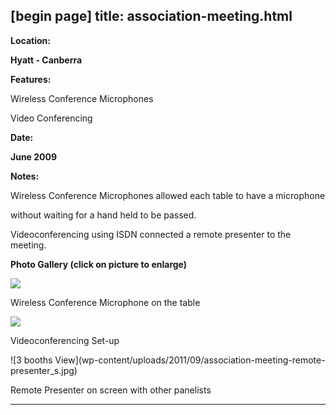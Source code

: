 [begin page]
 title: association-meeting.html
----------------------------------------------------------

**Location:**

**Hyatt - Canberra**

**Features:**

Wireless Conference Microphones

Video Conferencing

**Date:**

**June 2009**

**Notes:**

Wireless Conference Microphones allowed each table to have a microphone

without waiting for a hand held to be passed.

Videoconferencing using ISDN connected a remote presenter to the meeting.

**Photo Gallery (click on picture to enlarge)**

![ ](wp-content/uploads/2011/09/association-meeting-wireless-mics_s.jpg)

Wireless Conference Microphone on the table

![  ](wp-content/uploads/2011/09/association-meeting-videoconf_s.jpg)

Videoconferencing Set-up

![3 booths View](wp-content/uploads/2011/09/association-meeting-remote- presenter_s.jpg)

Remote Presenter on screen with other panelists




----------------------------------------------------------
